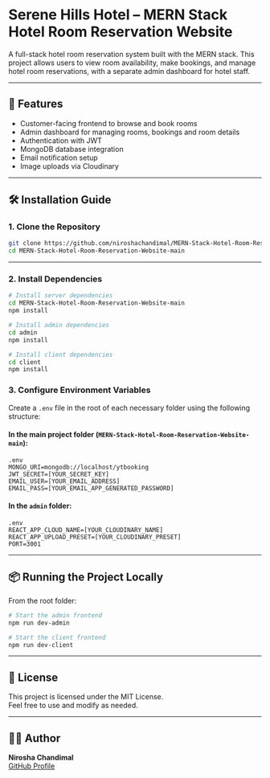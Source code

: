 # Serene Hills Hotel – MERN Stack Hotel Room Reservation Website

A full-stack hotel room reservation system built with the MERN stack. This project allows users to view room availability, make bookings, and manage hotel room reservations, with a separate admin dashboard for hotel staff.

---

## 🚀 Features

- Customer-facing frontend to browse and book rooms
- Admin dashboard for managing rooms, bookings and room details
- Authentication with JWT
- MongoDB database integration
- Email notification setup
- Image uploads via Cloudinary

---

## 🛠 Installation Guide

### 1. Clone the Repository

```bash
git clone https://github.com/niroshachandimal/MERN-Stack-Hotel-Room-Reservation-Website.git
cd MERN-Stack-Hotel-Room-Reservation-Website-main
```

---

### 2. Install Dependencies

```bash
# Install server dependencies
cd MERN-Stack-Hotel-Room-Reservation-Website-main
npm install

# Install admin dependencies
cd admin
npm install

# Install client dependencies
cd client
npm install
```

### 3. Configure Environment Variables

Create a `.env` file in the root of each necessary folder using the following structure:

#### In the main project folder (`MERN-Stack-Hotel-Room-Reservation-Website-main`):

```
.env
MONGO_URI=mongodb://localhost/ytbooking
JWT_SECRET=[YOUR_SECRET_KEY]
EMAIL_USER=[YOUR_EMAIL_ADDRESS]
EMAIL_PASS=[YOUR_EMAIL_APP_GENERATED_PASSWORD]
```

#### In the `admin` folder:

```
.env
REACT_APP_CLOUD_NAME=[YOUR_CLOUDINARY_NAME]
REACT_APP_UPLOAD_PRESET=[YOUR_CLOUDINARY_PRESET]
PORT=3001
```

---

## 📦 Running the Project Locally

From the root folder:

```bash
# Start the admin frontend
npm run dev-admin

# Start the client frontend
npm run dev-client
```

---

## 🧾 License

This project is licensed under the MIT License.  
Feel free to use and modify as needed.

---

## 🙋‍♂️ Author

**Nirosha Chandimal**  
[GitHub Profile](https://github.com/niroshachandimal)
